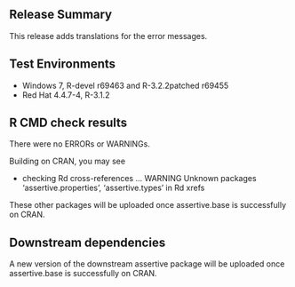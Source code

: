 ## Release Summary

This release adds translations for the error messages.

## Test Environments

* Windows 7, R-devel r69463 and R-3.2.2patched r69455
* Red Hat 4.4.7-4, R-3.1.2

## R CMD check results

There were no ERRORs or WARNINGs.

Building on CRAN, you may see 

* checking Rd cross-references ... WARNING
Unknown packages ‘assertive.properties’, ‘assertive.types’ in Rd xrefs

These other packages will be uploaded once assertive.base is successfully on CRAN.

## Downstream dependencies

A new version of the downstream assertive package will be uploaded once 
assertive.base is successfully on CRAN.
